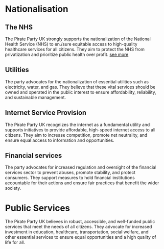 # Nationalisation
## The NHS
The Pirate Party UK strongly supports the nationalization of the National Health Service (NHS) to en./sure equitable access to high-quality healthcare services for all citizens. They aim to protect the NHS from privatization and prioritize public health over profit. [see more](nationalisation.md)
## Utilities
The party advocates for the nationalization of essential utilities such as electricity, water, and gas. They believe that these vital services should be owned and operated in the public interest to ensure affordability, reliability, and sustainable management.
## Internet Service Provision
The Pirate Party UK recognizes the internet as a fundamental utility and supports initiatives to provide affordable, high-speed internet access to all citizens. They aim to increase competition, promote net neutrality, and ensure equal access to information and opportunities.
## Financial services
The party advocates for increased regulation and oversight of the financial services sector to prevent abuses, promote stability, and protect consumers. They support measures to hold financial institutions accountable for their actions and ensure fair practices that benefit the wider society.

# Public Services
The Pirate Party UK believes in robust, accessible, and well-funded public services that meet the needs of all citizens. They advocate for increased investment in education, healthcare, transportation, social welfare, and other essential services to ensure equal opportunities and a high quality of life for all.
